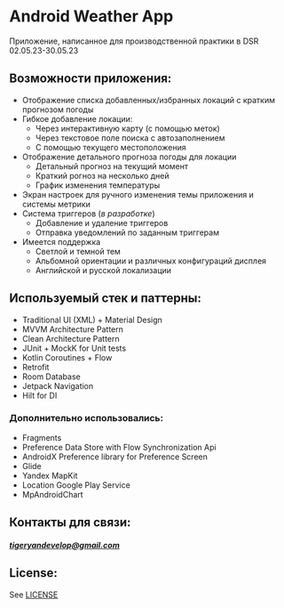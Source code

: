 # Android Weather App
Приложение, написанное для производственной практики в DSR 02.05.23-30.05.23

## Возможности приложения:
- Отображение списка добавленных/избранных локаций с кратким прогнозом погоды
- Гибкое добавление локации:
  - Через интерактивную карту (с помощью меток)
  - Через текстовое поле поиска с автозаполнением
  - С помощью текущего местоположения
- Отображение детального прогноза погоды для локации
  - Детальный прогноз на текущий момент
  - Краткий рогноз на несколько дней
  - График изменения температуры
- Экран настроек для ручного изменения темы приложения и системы метрики
- Система триггеров (_в разработке_)
  - Добавление и удаление триггеров
  - Отправка уведомлений по заданным триггерам
- Имеется поддержка
  - Светлой и темной тем
  - Альбомной ориентации и различных конфигураций дисплея
  - Английской и русской локализации 

## Используемый стек и паттерны:
- Traditional UI (XML) + Material Design
- MVVM Architecture Pattern
- Clean Architecture Pattern
- JUnit + MockK for Unit tests
- Kotlin Coroutines + Flow
- Retrofit
- Room Database
- Jetpack Navigation
- Hilt for DI

### Дополнительно использовались:
- Fragments
- Preference Data Store with Flow Synchronization Api
- AndroidX Preference library for Preference Screen
- Glide
- Yandex MapKit
- Location Google Play Service
- MpAndroidChart

## Контакты для связи:
##### tigeryandevelop@gmail.com

## License:
See [LICENSE](https://github.com/t1geryan/DSR_Android_Weather_App/blob/master/LICENSE)
